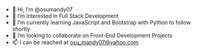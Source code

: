 - 👋 Hi, I’m @osumandy07
- 👀 I’m interested in Full Stack Development
- 🌱 I’m currently learning JavaScript and Bootstrap with Python to follow shortly
- 💞️ I’m looking to collaborate on Front-End Development Projects
- 📫 I can be reached at osu_mandy07@yahoo.com

<!---
osumandy07/osumandy07 is a ✨ special ✨ repository because its `README.md` (this file) appears on your GitHub profile.
You can click the Preview link to take a look at your changes.
--->
